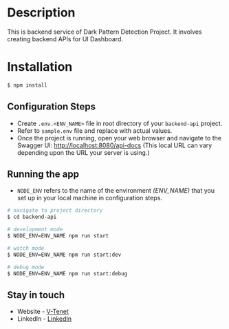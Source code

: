 # Description

This is backend service of Dark Pattern Detection Project. It involves creating backend APIs for UI Dashboard.

# Installation

```bash
$ npm install
```

## Configuration Steps

- Create `.env.<ENV_NAME>` file in root directory of your `backend-api` project.
- Refer to `sample.env` file and replace with actual values.
- Once the project is running, open your web browser and navigate to the Swagger UI: [http://localhost:8080/api-docs](http://localhost:8080/api-docs) (This local URL can vary depending upon 
  the URL your server is using.)


## Running the app
- `NODE_ENV` refers to the name of the environment *(ENV_NAME)* that you set up in your local machine in configuration steps.

```bash
# navigate to project directory
$ cd backend-api

# development mode
$ NODE_ENV=ENV_NAME npm run start

# watch mode
$ NODE_ENV=ENV_NAME npm run start:dev

# debug mode
$ NODE_ENV=ENV_NAME npm run start:debug
```

## Stay in touch

- Website - [V-Tenet](https://v-tenet.vercel.app/)
- LinkedIn - [LinkedIn](https://www.linkedin.com/in/v-tenet/)
